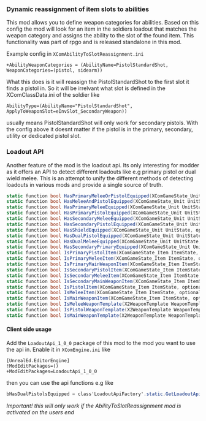 ### Dynamic reassignment of item slots to abilities
This mod allows you to define weapon categories for abilities.
Based on this config the mod will look for an item in the soldiers loadout
that matches the weapon category and assigns the ability to the slot of the found item.
This functionality was part of rpgo and is released standalone in this mod.

Example config in `XComAbilityToSlotReassignment.ini`

```
+AbilityWeaponCategories = (AbilityName=PistolStandardShot, WeaponCategories=(pistol, sidearm))
```

What this does is it will reassign the PistolStandardShot to the first slot it finds a pistol in.
So it will be irrelvant what slot is defined in the XComClassData.ini of the soldier like
```
AbilityType=(AbilityName="PistolStandardShot",  ApplyToWeaponSlot=eInvSlot_SecondaryWeapon))
```
usually means PistolStandardShot will only work for secondary pistols.
With the config above it doesnt matter if the pistol is in the primary, secondary, utility or dedicated pistol slot.


### Loadout API
Another feature of the mod is the loadout api. Its only interesting for modder as it offers an API
to detect different loadouts like e.g primary pistol or dual wield melee.
This is an attempt to unify the different methods of detecting loadouts in various mods and provide a single source of truth.

```cs
static function bool HasPrimaryMeleeOrPistolEquipped(XComGameState_Unit UnitState, optional XComGameState CheckGameState);
static function bool HasMeleeAndPistolEquipped(XComGameState_Unit UnitState, optional XComGameState CheckGameState);
static function bool HasPrimaryMeleeEquipped(XComGameState_Unit UnitState, optional XComGameState CheckGameState);
static function bool HasPrimaryPistolEquipped(XComGameState_Unit UnitState, optional XComGameState CheckGameState);
static function bool HasSecondaryMeleeEquipped(XComGameState_Unit UnitState, optional XComGameState CheckGameState);
static function bool HasSecondaryPistolEquipped(XComGameState_Unit UnitState, optional XComGameState CheckGameState);
static function bool HasShieldEquipped(XComGameState_Unit UnitState, optional XComGameState CheckGameState);
static function bool HasDualPistolEquipped(XComGameState_Unit UnitState, optional XComGameState CheckGameState);
static function bool HasDualMeleeEquipped(XComGameState_Unit UnitState, optional XComGameState CheckGameState);
static function bool HasSecondaryPrimaryEquipped(XComGameState_Unit UnitState, optional XComGameState CheckGameState);
static function bool IsPrimaryPistolItem(XComGameState_Item ItemState, optional bool bUseTemplateForSlotCheck = false);
static function bool IsPrimaryMeleeItem(XComGameState_Item ItemState, optional bool bUseTemplateForSlotCheck = false);
static function bool IsPrimaryMainWeaponItem(XComGameState_Item ItemState, optional bool bUseTemplateForSlotCheck = false);
static function bool IsSecondaryPistolItem(XComGameState_Item ItemState, optional bool bUseTemplateForSlotCheck = false);
static function bool IsSecondaryMeleeItem(XComGameState_Item ItemState, optional bool bUseTemplateForSlotCheck = false);
static function bool IsSecondaryMainWeaponItem(XComGameState_Item ItemState, optional bool bUseTemplateForSlotCheck = false);
static function bool IsPistolItem(XComGameState_Item ItemState, optional EInventorySlot InventorySlot = eInvSlot_SecondaryWeapon, optional bool bUseTemplateForSlotCheck = false);
static function bool IsMeleeItem(XComGameState_Item ItemState, optional EInventorySlot InventorySlot = eInvSlot_SecondaryWeapon, optional bool bUseTemplateForSlotCheck = false);
static function bool IsMainWeaponItem(XComGameState_Item ItemState, optional EInventorySlot InventorySlot = eInvSlot_SecondaryWeapon, optional bool bUseTemplateForSlotCheck = false);
static function bool IsMeleeWeaponTemplate(X2WeaponTemplate WeaponTemplate);
static function bool IsPistolWeaponTemplate(X2WeaponTemplate WeaponTemplate);
static function bool IsMainWeaponTemplate(X2WeaponTemplate WeaponTemplate);

```

#### Client side usage
Add the `LoadoutApi_1_0_0` package of this mod to the mod you want to use the api in.
Enable it in `XComEngine.ini` like
```
[UnrealEd.EditorEngine]
!ModEditPackages=()
+ModEditPackages=LoadoutApi_1_0_0
```

then you can use the api functions e.g like 
```cs
bHasDualPistolsEquipped = class'LoadoutApiFactory'.static.GetLoadoutApi().HasDualPistolEquipped(UnitState);
```

*Important! this will only work if the AbilityToSlotReassignment mod is activated on the users end*
